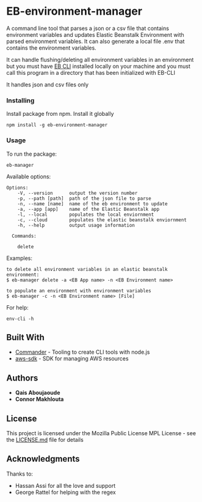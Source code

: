 # EB-environment-manager

A command line tool that parses a json or a csv file that contains environment variables and updates Elastic Beanstalk Environment with parsed environment variables. It can also generate a local file .env that contains the environment variables.

It can handle flushing/deleting all environment variables in an environment 
but you must have [EB CLI](https://docs.aws.amazon.com/elasticbeanstalk/latest/dg/eb-cli3-install.html) installed locally
on your machine and you must call this program in a directory that has been initialized with EB-CLI
 
It handles json and csv files only 

### Installing

Install package from npm. Install it globally

```
npm install -g eb-environment-manager 
```
### Usage

To run the package: 
~~~
eb-manager
~~~

Available options: 

~~~
Options:
    -V, --version      output the version number
    -p, --path [path]  path of the json file to parse
    -n, --name [name]  name of the eb environment to update
    -a, --app [app]    name of the Elastic Beanstalk app
    -l, --local        populates the local enviornment
    -c, --cloud        populates the elastic beanstalk enviornment
    -h, --help         output usage information
  
  Commands:

    delete

~~~

Examples: 


~~~
to delete all environment variables in an elastic beanstalk environment: 
$ eb-manager delete -a <EB App name> -n <EB Environment name>
    
to populate an environment with environment variables
$ eb-manager -c -n <EB Environment name> [File]
~~~

For help: 
~~~
env-cli -h 
~~~


## Built With

* [Commander](https://github.com/tj/commander.js/) - Tooling to create CLI tools with node.js
* [aws-sdk](https://aws.amazon.com/sdk-for-node-js/) - SDK for managing AWS resources

## Authors

* **Qais Aboujaoude** 
* **Connor Makhlouta** 

## License

This project is licensed under the Mozilla Public License MPL  License - see the [LICENSE.md](LICENSE.md) file for details

## Acknowledgments

Thanks to:
* Hassan Assi for all the love and support
* George Rattel for helping with the regex
